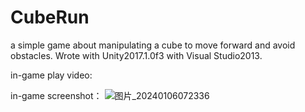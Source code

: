 # CubeRun
a simple game about manipulating a cube to move forward and avoid obstacles. Wrote with Unity2017.1.0f3 with Visual Studio2013.

in-game play video:

in-game screenshot：
![图片_20240106072336](https://github.com/JasonWong75/CubeRun/assets/149329672/85f9fb88-2d4d-4727-aba8-083b862af34d)
